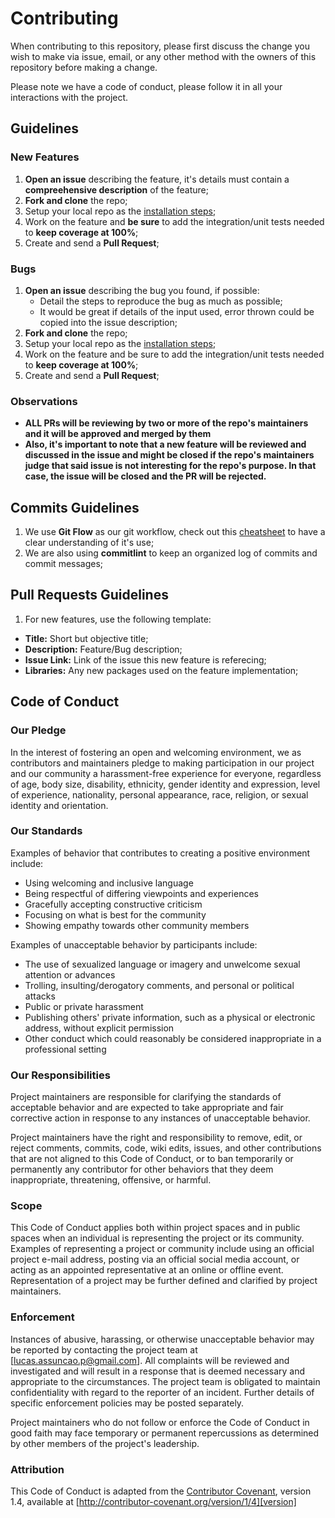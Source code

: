 # Contributing

When contributing to this repository, please first discuss the change you wish to make via issue,
email, or any other method with the owners of this repository before making a change.

Please note we have a code of conduct, please follow it in all your interactions with the project.

## Guidelines

### New Features

1. **Open an issue** describing the feature, it's details must contain a **compreehensive description** of the feature;
2. **Fork and clone** the repo;
3. Setup your local repo as the [installation steps](https://github.com/lucas-a-pelegrino/node-bloodboiler/tree/develop#installation-steps);
4. Work on the feature and **be sure** to add the integration/unit tests needed to **keep coverage at 100%**;
5. Create and send a **Pull Request**;

### Bugs

1. **Open an issue** describing the bug you found, if possible:
   - Detail the steps to reproduce the bug as much as possible;
   - It would be great if details of the input used, error thrown could be copied into the issue description;
2. **Fork and clone** the repo;
3. Setup your local repo as the [installation steps](https://github.com/lucas-a-pelegrino/node-bloodboiler/tree/develop#installation-steps);
4. Work on the feature and be sure to add the integration/unit tests needed to **keep coverage at 100%**;
5. Create and send a **Pull Request**;

### Observations

- **ALL PRs will be reviewing by two or more of the repo's maintainers and it will be approved and merged by them**
- **Also, it's important to note that a new feature will be reviewed and discussed in the issue and might be closed if the repo's maintainers judge that said issue is not interesting for the repo's purpose. In that case, the issue will be closed and the PR will be rejected.**

## Commits Guidelines

1. We use **Git Flow** as our git workflow, check out this [cheatsheet](https://danielkummer.github.io/git-flow-cheatsheet/index.html) to have a clear understanding of it's use;
2. We are also using **commitlint** to keep an organized log of commits and commit messages;

## Pull Requests Guidelines

1. For new features, use the following template:

- **Title:** Short but objective title;
- **Description:** Feature/Bug description;
- **Issue Link:** Link of the issue this new feature is referecing;
- **Libraries:** Any new packages used on the feature implementation;

## Code of Conduct

### Our Pledge

In the interest of fostering an open and welcoming environment, we as
contributors and maintainers pledge to making participation in our project and
our community a harassment-free experience for everyone, regardless of age, body
size, disability, ethnicity, gender identity and expression, level of experience,
nationality, personal appearance, race, religion, or sexual identity and
orientation.

### Our Standards

Examples of behavior that contributes to creating a positive environment
include:

- Using welcoming and inclusive language
- Being respectful of differing viewpoints and experiences
- Gracefully accepting constructive criticism
- Focusing on what is best for the community
- Showing empathy towards other community members

Examples of unacceptable behavior by participants include:

- The use of sexualized language or imagery and unwelcome sexual attention or
  advances
- Trolling, insulting/derogatory comments, and personal or political attacks
- Public or private harassment
- Publishing others' private information, such as a physical or electronic
  address, without explicit permission
- Other conduct which could reasonably be considered inappropriate in a
  professional setting

### Our Responsibilities

Project maintainers are responsible for clarifying the standards of acceptable
behavior and are expected to take appropriate and fair corrective action in
response to any instances of unacceptable behavior.

Project maintainers have the right and responsibility to remove, edit, or
reject comments, commits, code, wiki edits, issues, and other contributions
that are not aligned to this Code of Conduct, or to ban temporarily or
permanently any contributor for other behaviors that they deem inappropriate,
threatening, offensive, or harmful.

### Scope

This Code of Conduct applies both within project spaces and in public spaces
when an individual is representing the project or its community. Examples of
representing a project or community include using an official project e-mail
address, posting via an official social media account, or acting as an appointed
representative at an online or offline event. Representation of a project may be
further defined and clarified by project maintainers.

### Enforcement

Instances of abusive, harassing, or otherwise unacceptable behavior may be
reported by contacting the project team at [lucas.assuncao.p@gmail.com]. All
complaints will be reviewed and investigated and will result in a response that
is deemed necessary and appropriate to the circumstances. The project team is
obligated to maintain confidentiality with regard to the reporter of an incident.
Further details of specific enforcement policies may be posted separately.

Project maintainers who do not follow or enforce the Code of Conduct in good
faith may face temporary or permanent repercussions as determined by other
members of the project's leadership.

### Attribution

This Code of Conduct is adapted from the [Contributor Covenant][homepage], version 1.4,
available at [http://contributor-covenant.org/version/1/4][version]

[homepage]: http://contributor-covenant.org
[version]: http://contributor-covenant.org/version/1/4/
